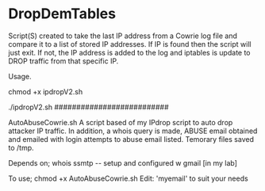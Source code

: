 # DropDemTables

Script(S) created to take the last IP address from a Cowrie log file and compare it to a list of stored IP addresses. If IP is found then the script will just exit. If not, the IP address is added to the log and iptables is update to DROP traffic from that specific IP.

Usage. 

chmod +x ipdropV2.sh

./ipdropV2.sh
##########################

AutoAbuseCowrie.sh 
A script based of my IPdrop script to auto drop attacker IP traffic. In addition, a whois query is made, ABUSE email obtained and emailed with login attempts to abuse email listed. Temorary files saved to /tmp. 

Depends on;
whois
ssmtp -- setup and configured w gmail [in my lab]

To use;
chmod +x AutoAbuseCowrie.sh
Edit: 'myemail' to suit your needs
